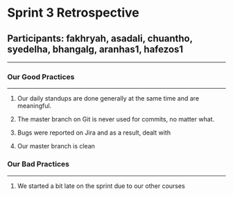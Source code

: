 # Sprint 3 Retrospective

## Participants: fakhryah, asadali, chuantho, syedelha, bhangalg, aranhas1, hafezos1

-------------------------------------------------

### Our Good Practices
-------------------------------------------------

1. Our daily standups are done generally at the same time and are meaningful.

2. The master branch on Git is never used for commits, no matter what.

3. Bugs were reported on Jira and as a result, dealt with

4. Our master branch is clean

### Our Bad Practices 
-------------------------------------------------

1. We started a bit late on the sprint due to our other courses

